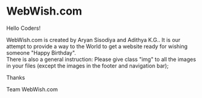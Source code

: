 # WebWish.com
Hello Coders!    

  WebWish.com is created by Aryan Sisodiya and Adithya K.G.. It is our attempt to provide a way to the World to get a website ready for wishing someone "Happy Birthday".  
  There is also a general instruction: Please give class "img" to all the images in your files (except the images in the footer and navigation bar);
  
  
Thanks  


Team WebWish.com
